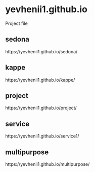 # yevhenii1.github.io
Project file

<h2>sedona</h2>
https://yevhenii1.github.io/sedona/

<h2>kappe</h2>
https://yevhenii1.github.io/kappe/

<h2>project</h2>
https://yevhenii1.github.io/project/


<h2>service</h2>
https://yevhenii1.github.io/service1/

<h2>multipurpose</h2>
https://yevhenii1.github.io/multipurpose/






